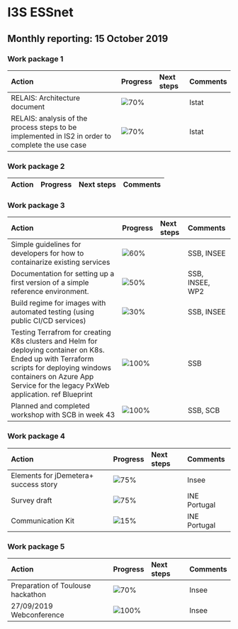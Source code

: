 
# I3S ESSnet

## Monthly reporting: 15 October 2019

### Work package 1

| Action  | Progress | Next steps | Comments |
|:--|:--|:--|:--|
| RELAIS: Architecture document | ![70%](http://progressed.io/bar/70) |  | Istat |
| RELAIS: analysis of the process steps to be implemented in IS2 in order to complete the use case | ![70%](http://progressed.io/bar/70) |  | Istat |


### Work package 2

| Action  | Progress | Next steps | Comments |
|:--|:--|:--|:--|

### Work package 3
| Action  | Progress | Next steps | Comments |
|:--|:--|:--|:--|
|Simple guidelines for developers for how to containarize existing services|![60%](https://progressed.io/bar/60)||SSB, INSEE|
|Documentation for setting up a first version of a simple reference environment. |![50%](https://progressed.io/bar/50)||SSB, INSEE, WP2|
|Build regime for images with automated testing (using public CI/CD services)|![30%](http://progressed.io/bar/30)||SSB, INSEE|
|Testing Terrafrom for creating K8s clusters and Helm for deploying container on K8s. Ended up with Terraform scripts for deploying windows containers on Azure App Service for the legacy PxWeb application. ref Blueprint|![100%](https://progressed.io/bar/100)||SSB|
|Planned and completed workshop with SCB in week 43|![100%](https://progressed.io/bar/1000)||SSB, SCB|


### Work package 4


| Action  | Progress | Next steps | Comments |
|:--|:--|:--|:--|
| Elements for jDemetera+ success story | ![75%](http://progressed.io/bar/50) |  | Insee |
| Survey draft | ![75%](http://progressed.io/bar/50) |  | INE Portugal |
| Communication Kit | ![15%](http://progressed.io/bar/50) |  | INE Portugal |

### Work package 5

| Action  | Progress | Next steps | Comments |
|:--|:--|:--|:--|
| Preparation of Toulouse hackathon | ![70%](http://progressed.io/bar/100) |  | Insee |
| 27/09/2019 Webconference | ![100%](http://progressed.io/bar/100) |  | Insee |
